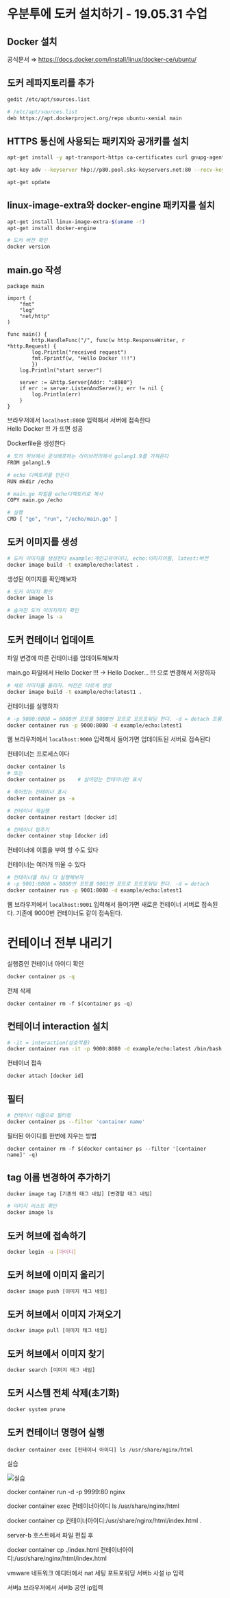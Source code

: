 # 우분투에 도커 설치하기 - 19.05.31 수업

## Docker 설치

공식문서 ⇒ https://docs.docker.com/install/linux/docker-ce/ubuntu/

## 도커 레파지토리를 추가

```bash
gedit /etc/apt/sources.list
```

```bash
# /etc/apt/sources.list
deb https://apt.dockerproject.org/repo ubuntu-xenial main
```

## HTTPS 통신에 사용되는 패키지와 공개키를 설치

```bash
apt-get install -y apt-transport-https ca-certificates curl gnupg-agent software-properties-common
```

```bash
apt-key adv --keyserver hkp://p80.pool.sks-keyservers.net:80 --recv-keys 58118E89F3A912897C070ADBF76221572C52609D
```

```bash
apt-get update
```

## linux-image-extra와 docker-engine 패키지를 설치

```bash
apt-get install linux-image-extra-$(uname -r)
apt-get install docker-engine

# 도커 버전 확인
docker version
```

## main.go 작성

```golang
package main

import (
	"fmt"
	"log"
	"net/http"
)

func main() {
    	http.HandleFunc("/", func(w http.ResponseWriter, r *http.Request) {
		log.Println("received request")
		fmt.Fprintf(w, "Hello Docker !!!")
    	})
	log.Println("start server")

	server := &http.Server{Addr: ":8080"}
	if err := server.ListenAndServe(); err != nil {
		log.Println(err)
	}
}
```

브라우저에서 `localhost:8080` 입력해서 서버에 접속한다  
Hello Docker !!! 가 뜨면 성공

Dockerfile을 생성한다

```bash
# 도커 허브에서 공식배포하는 라이브러리에서 golang1.9를 가져온다
FROM golang1.9

# echo 디렉토리를 만든다
RUN mkdir /echo

# main.go 파일을 echo디렉토리로 복사
COPY main.go /echo

# 실행
CMD [ "go", "run", "/echo/main.go" ]
```

## 도커 이미지를 생성

```bash
# 도커 이미지를 생성한다 example:개인고유아이디, echo:이미지이름, latest:버전
docker image build -t example/echo:latest .
```

생성된 이미지를 확인해보자

```bash
# 도커 이미지 확인
docker image ls

# 숨겨진 도커 이미지까지 확인
docker image ls -a
```

## 도커 컨테이너 업데이트

파일 변경에 따른 컨테이너를 업데이트해보자

main.go 파일에서 Hello Docker !!! -> Hello Docker... !!! 으로 변경해서 저장하자

```bash
# 새로 이미지를 올리자. 버전은 다르게 생성
docker image build -t example/echo:latest1 .
```

컨테이너를 실행하자

```bash
# -p 9000:8080 = 8080번 포트를 9000번 포트로 포트포워딩 한다. -d = detach 프롬프트로 나온다
docker container run -p 9000:8080 -d example/echo:latest1
```

웹 브라우저에서 `localhost:9000` 입력해서 들어가면 업데이트된 서버로 접속된다

컨테이너는 프로세스이다

```bash
docker container ls
# 또는
docker container ps    # 살아있는 컨테이너만 표시

# 죽어있는 컨테이너 표시
docker container ps -a

# 컨테이너 재실행
docker container restart [docker id]

# 컨테이너 멈추기
docker container stop [docker id]
```

컨테이너에 이름을 부여 할 수도 있다

컨테이너는 여러개 띄울 수 있다

```bash
# 컨테이너를 하나 더 실행해보자
# -p 9001:8080 = 8080번 포트를 9001번 포트로 포트포워딩 한다. -d = detach
docker container run -p 9001:8080 -d example/echo:latest1
```

웹 브라우저에서 `localhost:9001` 입력해서 들어가면 새로운 컨테이너 서버로 접속된다. 기존에 9000번 컨테이너도 같이 접속된다.

# 컨테이너 전부 내리기

실행중인 컨테이너 아이디 확인

```bash
docker container ps -q
```

전체 삭제

```
docker container rm -f $(container ps -q)
```

## 컨테이너 interaction 설치

```bash
# -it = interaction(상호작용)
docker container run -it -p 9000:8080 -d example/echo:latest /bin/bash
```

컨테이너 접속

```bash
docker attach [docker id]
```

## 필터

```bash
# 컨테이너 이름으로 필터링
docker container ps --filter 'container name'
```

필터된 아이디를 한번에 지우는 방법

```
docker container rm -f $(docker container ps --filter '[container name]' -q)
```

## tag 이름 변경하여 추가하기

```bash
docker image tag [기존의 태그 네임] [변경할 태그 네임]

# 이미지 리스트 확인
docker image ls
```

## 도커 허브에 접속하기

```bash
docker login -u [아이디]
```

## 도커 허브에 이미지 올리기

```bash
docker image push [이미지 태그 네임]
```

## 도커 허브에서 이미지 가져오기

```bash
docker image pull [이미지 태그 네임]
```

## 도커 허브에서 이미지 찾기

```bash
docker search [이미지 태그 네임]
```

## 도커 시스템 전체 삭제(초기화)

```bash
docker system prune
```

## 도커 컨테이너 명령어 실행

```
docker container exec [컨테이너 아이디] ls /usr/share/nginx/html
```

실습

![실습](./imgs/a.jpeg)

docker container run -d -p 9999:80 nginx

docker container exec 컨테이너아이디 ls /usr/share/nginx/html

docker container cp 컨테이너아이디:/usr/share/nginx/html/index.html .

server-b 호스트에서
파일 편집 후

docker container cp ./index.html 컨테이너아이디:/usr/share/nginx/html/index.html

vmware 네트워크 에디터에서
nat 세팅 포트포워딩
서버b 사설 ip 입력

서버a 브라우저에서 서버b 공인 ip입력
